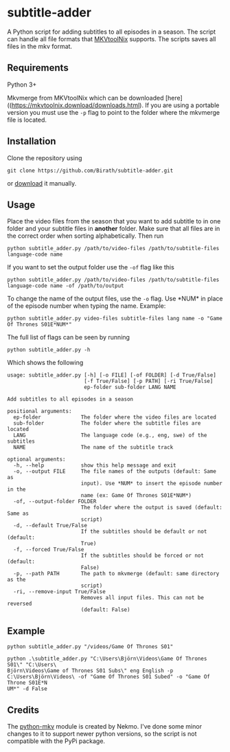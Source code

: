 # subtitle-adder

A Python script for adding subtitles to all episodes in a season. The script can handle all file formats that [MKVtoolNix](https://mkvtoolnix.download/downloads.html) supports. The scripts saves all files in the mkv format.
## Requirements
Python 3+

Mkvmerge from MKVtoolNix which can be downloaded [here]((https://mkvtoolnix.download/downloads.html). If you are using a portable version you must use the ```-p``` flag to point to the folder where the mkvmerge file is located.
## Installation
Clone the repository using
```git
git clone https://github.com/Birath/subtitle-adder.git
```
or [download](https://github.com/Birath/subtitle-adder/archive/master.zip) it manually.
## Usage
Place the video files from the season that you want to add subtitle to in one folder and your subtitle files in **another** folder. Make sure that all files are in the correct order when sorting alphabetically. Then run
```
python subtitle_adder.py /path/to/video-files /path/to/subtitle-files language-code name
```
If you want to set the output folder use the ```-of``` flag like this
```
python subtitle_adder.py /path/to/video-files /path/to/subtitle-files language-code name -of /path/to/output
```
To change the name of the output files, use the ```-o``` flag. Use \*NUM* in place of the episode number when typing the name. Example:
```
python subtitle_adder.py video-files subtitle-files lang name -o "Game Of Thrones S01E*NUM*"
```

The full list of flags can be seen by running
```
python subtitle_adder.py -h
```
Which shows the following

```
usage: subtitle_adder.py [-h] [-o FILE] [-of FOLDER] [-d True/False]
                         [-f True/False] [-p PATH] [-ri True/False]
                         ep-folder sub-folder LANG NAME

Add subtitles to all episodes in a season

positional arguments:
  ep-folder             The folder where the video files are located
  sub-folder            The folder where the subtitle files are located
  LANG                  The language code (e.g., eng, swe) of the subtitles
  NAME                  The name of the subtitle track

optional arguments:
  -h, --help            show this help message and exit
  -o, --output FILE     The file names of the outputs (default: Same as
                        input). Use *NUM* to insert the episode number in the
                        name (ex: Game Of Thrones S01E*NUM*)
  -of, --output-folder FOLDER
                        The folder where the output is saved (default: Same as
                        script)
  -d, --default True/False
                        If the subtitles should be default or not (default:
                        True)
  -f, --forced True/False
                        If the subtitles should be forced or not (default:
                        False)
  -p, --path PATH       The path to mkvmerge (default: same directory as the
                        script)
  -ri, --remove-input True/False
                        Removes all input files. This can not be reversed
                        (default: False)
```
## Example
```
python subtitle_adder.py "/videos/Game Of Thrones S01"

python .\subtitle_adder.py "C:\Users\Björn\Videos\Game Of Thrones S01\" "C:\Users\
Björn\Videos\Game of Thrones S01 Subs\" eng English -p C:\Users\Björn\Videos\ -of "Game Of Thrones S01 Subed" -o "Game Of Throne S01E*N
UM*" -d False
```
## Credits
The [python-mkv](https://pypi.python.org/pypi/mkv/0.1.5) module is created by Nekmo. I've done some minor changes to it to support newer python versions, so the script is not compatible with the PyPi package.
